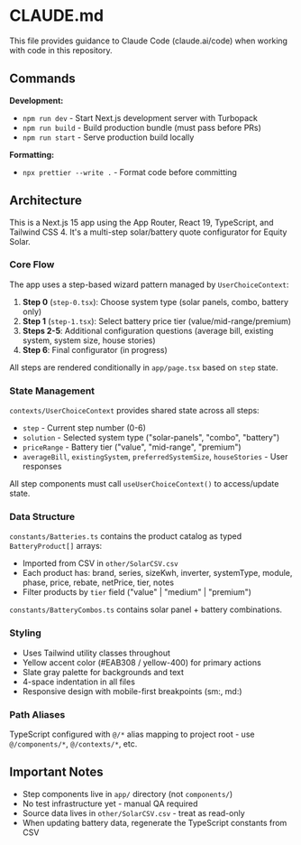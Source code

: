 # CLAUDE.md

This file provides guidance to Claude Code (claude.ai/code) when working with code in this repository.

## Commands

**Development:**
- `npm run dev` - Start Next.js development server with Turbopack
- `npm run build` - Build production bundle (must pass before PRs)
- `npm run start` - Serve production build locally

**Formatting:**
- `npx prettier --write .` - Format code before committing

## Architecture

This is a Next.js 15 app using the App Router, React 19, TypeScript, and Tailwind CSS 4. It's a multi-step solar/battery quote configurator for Equity Solar.

### Core Flow

The app uses a step-based wizard pattern managed by `UserChoiceContext`:

1. **Step 0** (`step-0.tsx`): Choose system type (solar panels, combo, battery only)
2. **Step 1** (`step-1.tsx`): Select battery price tier (value/mid-range/premium)
3. **Steps 2-5**: Additional configuration questions (average bill, existing system, system size, house stories)
4. **Step 6**: Final configurator (in progress)

All steps are rendered conditionally in `app/page.tsx` based on `step` state.

### State Management

`contexts/UserChoiceContext` provides shared state across all steps:
- `step` - Current step number (0-6)
- `solution` - Selected system type ("solar-panels", "combo", "battery")
- `priceRange` - Battery tier ("value", "mid-range", "premium")
- `averageBill`, `existingSystem`, `preferredSystemSize`, `houseStories` - User responses

All step components must call `useUserChoiceContext()` to access/update state.

### Data Structure

`constants/Batteries.ts` contains the product catalog as typed `BatteryProduct[]` arrays:
- Imported from CSV in `other/SolarCSV.csv`
- Each product has: brand, series, sizeKwh, inverter, systemType, module, phase, price, rebate, netPrice, tier, notes
- Filter products by `tier` field ("value" | "medium" | "premium")

`constants/BatteryCombos.ts` contains solar panel + battery combinations.

### Styling

- Uses Tailwind utility classes throughout
- Yellow accent color (#EAB308 / yellow-400) for primary actions
- Slate gray palette for backgrounds and text
- 4-space indentation in all files
- Responsive design with mobile-first breakpoints (sm:, md:)

### Path Aliases

TypeScript configured with `@/*` alias mapping to project root - use `@/components/*`, `@/contexts/*`, etc.

## Important Notes

- Step components live in `app/` directory (not `components/`)
- No test infrastructure yet - manual QA required
- Source data lives in `other/SolarCSV.csv` - treat as read-only
- When updating battery data, regenerate the TypeScript constants from CSV
